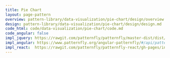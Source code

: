 ```yaml
---
title: Pie Chart
layout: page-pattern
overview: pattern-library/data-visualization/pie-chart/design/overview.md
design: pattern-library/data-visualization/pie-chart/design/design.md
code_html: code/data-visualization/pie-chart/code.md
code_angular: false
impl_jquery: https://rawgit.com/patternfly/patternfly/master-dist/dist/tests/pie-charts.html
impl_angular: https://www.patternfly.org/angular-patternfly/#/api/patternfly.charts.component:pfC3Chart
impl_react:  https://rawgit.com/patternfly/patternfly-react/gh-pages/index.html?selectedKind=Chart&selectedStory=Pie%20Charts
---
```

